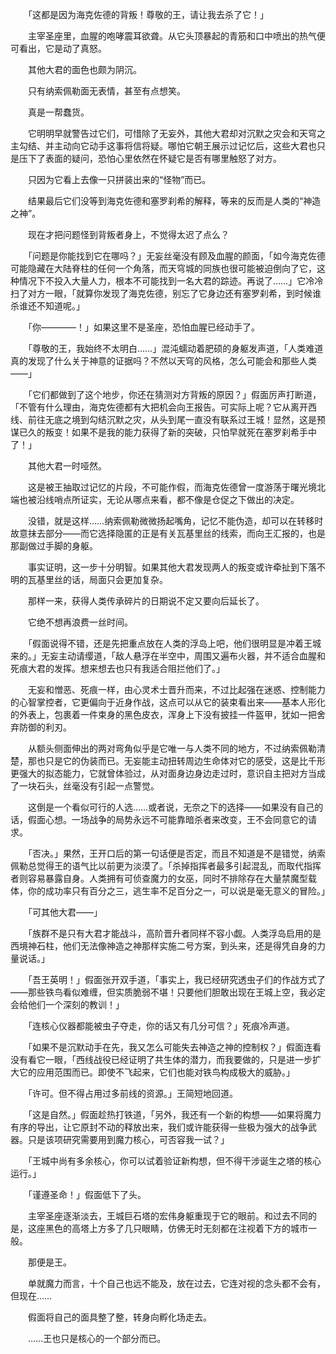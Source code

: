 　　「这都是因为海克佐德的背叛！尊敬的王，请让我去杀了它！」

　　主宰圣座里，血腥的咆哮震耳欲聋。从它头顶暴起的青筋和口中喷出的热气便可看出，它是动了真怒。

　　其他大君的面色也颇为阴沉。

　　只有纳索佩勒面无表情，甚至有点想笑。

　　真是一帮蠢货。

　　它明明早就警告过它们，可惜除了无妄外，其他大君却对沉默之灾会和天穹之主勾结、并主动向它动手这事将信将疑。哪怕它朝王展示过记忆后，这些大君也只是压下了表面的疑问，恐怕心里依然在怀疑它是否有哪里触怒了对方。

　　只因为它看上去像一只拼装出来的“怪物”而已。

　　结果最后它们没等到海克佐德和塞罗刹希的解释，等来的反而是人类的“神造之神”。

　　现在才把问题怪到背叛者身上，不觉得太迟了点么？

　　「问题是你能找到它在哪吗？」无妄丝毫没有顾及血腥的颜面，「如今海克佐德可能隐藏在大陆脊柱的任何一个角落，而天穹城的同族也很可能被迫倒向了它，这种情况下不投入大量人力，根本不可能找到一名大君的踪迹。再说了……」它冷冷扫了对方一眼，「就算你发现了海克佐德，别忘了它身边还有塞罗刹希，到时候谁杀谁还不知道呢。」

　　「你————！」如果这里不是圣座，恐怕血腥已经动手了。

　　「尊敬的王，我始终不太明白……」混沌蠕动着肥硕的身躯发声道，「人类难道真的发现了什么关于神意的证据吗？不然以天穹的风格，怎么可能会和那些人类——」

　　「它们都做到了这个地步，你还在猜测对方背叛的原因？」假面厉声打断道，「不管有什么理由，海克佐德都有大把机会向王报告。可实际上呢？它从离开西线、前往无底之境到勾结沉默之灾，从头到尾一直没有联系过王城！显然，这是预谋已久的叛变！如果不是我的能力获得了新的突破，只怕早就死在塞罗刹希手中了！」

　　其他大君一时哑然。

　　这是被王抽取过记忆的片段，不可能作假，而海克佐德曾一度游荡于曙光境北端也被沿线哨点所证实，无论从哪点来看，都不像是仓促之下做出的决定。

　　没错，就是这样……纳索佩勒微微扬起嘴角，记忆不能伪造，却可以在转移时故意抹去部分——而它选择隐匿的正是有关瓦基里丝的线索，而向王汇报的，也是那副做过手脚的身躯。

　　事实证明，这一步十分明智。如果其他大君发现两人的叛变或许牵扯到下落不明的瓦基里丝的话，局面只会更加复杂。

　　那样一来，获得人类传承碎片的日期说不定又要向后延长了。

　　它绝不想再浪费一丝时间。

　　「假面说得不错，还是先把重点放在人类的浮岛上吧，他们很明显是冲着王城来的。」无妄主动请缨道，「敌人悬浮在半空中，周围又遍布火器，并不适合血腥和死痕大君的发挥。想来想去也只有我适合阻拦他们了。」

　　无妄和憎恶、死痕一样，由心灵术士晋升而来，不过比起强在迷惑、控制能力的心智掌控者，它更偏向于近身作战，这点可以从它的装束看出来——基本人形化的外表上，包裹着一件束身的黑色皮衣，浑身上下没有披挂一件盔甲，犹如一把舍弃防御的利刃。

　　从额头侧面伸出的两对弯角似乎是它唯一与人类不同的地方，不过纳索佩勒清楚，那也只是它的伪装而已。无妄能主动扭转周边生命体对它的感受，这是比千形更强大的拟态能力，它就曾体验过，从对面身边身边走过时，意识自主把对方当成了一块石头，丝毫没有引起一点警觉。

　　这倒是一个看似可行的人选……或者说，无奈之下的选择——如果没有自己的话，假面心想。一场战争的局势永远不可能靠暗杀者来改变，王不会同意它的请求。

　　「否决。」果然，王开口后的第一句话便是否定，而且不知道是不是错觉，纳索佩勒总觉得王的语气比以前更为淡漠了。「杀掉指挥者最多引起混乱，而取代指挥者则容易暴露自身。人类拥有可侦查魔力的女巫，同时不排除存在大量禁魔型载体，你的成功率只有百分之三，逃生率不足百分之一，可以说是毫无意义的冒险。」

　　「可其他大君——」

　　「族群不是只有大君才能战斗，高阶晋升者同样不容小觑。人类浮岛启用的是西境神石柱，他们无法像神造之神那样实施二号方案，到头来，还是得凭自身的力量说话。」

　　「吾王英明！」假面张开双手道，「事实上，我已经研究透虫子们的作战方式了——那些铁鸟看似难缠，但实质脆弱不堪！只要他们胆敢出现在王城上空，我必定会给他们一个深刻的教训！」

　　「连核心仪器都能被虫子夺走，你的话又有几分可信？」死痕冷声道。

　　「如果不是沉默动手在先，我又怎么可能失去神造之神的控制权？」假面连看没有看它一眼，「西线战役已经证明了共生体的潜力，而我要做的，只是进一步扩大它的应用范围而已。即使不飞起来，它们也能对铁鸟构成极大的威胁。」

　　「许可。但不得占用过多前线的资源。」王简短地回道。

　　「这是自然。」假面趁热打铁道，「另外，我还有一个新的构想——如果将魔力有序的导出，让它原封不动的释放出来，我们或许能获得一些极为强大的战争武器。只是该项研究需要用到魔力核心，可否容我一试？」

　　「王城中尚有多余核心，你可以试着验证新构想，但不得干涉诞生之塔的核心运行。」

　　「谨遵圣命！」假面低下了头。

　　主宰圣座逐渐淡去，王城巨石塔的宏伟身躯重现于它的眼前。和过去不同的是，这座黑色的高塔上方多了几只眼睛，仿佛无时无刻都在注视着下方的城市一般。

　　那便是王。

　　单就魔力而言，十个自己也远不能及，放在过去，它连对视的念头都不会有，但现在……

　　假面将自己的面具整了整，转身向孵化场走去。

　　……王也只是核心的一个部分而已。
